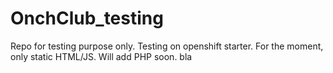 # OnchClub_testing
Repo for testing purpose only. Testing on openshift starter. For the moment, only static HTML/JS. Will add PHP soon.
bla
